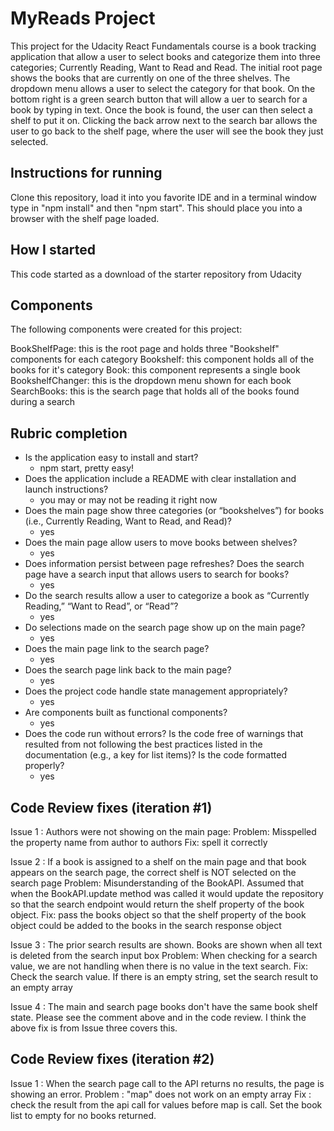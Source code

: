 # MyReads Project

This project for the Udacity React Fundamentals course is a book tracking application that allow a user to select books and categorize them into three categories; Currently Reading, Want to Read and Read.  The initial root page shows the books that are currently on one of the three shelves.  The dropdown menu allows a user to select the category for that book.  On the bottom right is a green search button that will allow a uer to search for a book by typing in text.  Once the book is found, the user can then select a shelf to put it on.  Clicking the back arrow next to the search bar allows the user to go back to the shelf page, where the user will see the book they just selected. 

## Instructions for running

Clone this repository, load it into you favorite IDE and in a terminal window type in "npm install" and then "npm start".  This should place you into a browser with the shelf page loaded.

## How I started

This code started as a download of the starter repository from Udacity

## Components

The following components were created for this project:

BookShelfPage: this is the root page and holds three "Bookshelf" components for each category
Bookshelf: this component holds all of the books for it's category
Book: this component represents a single book
BookshelfChanger: this is the dropdown menu shown for each book
SearchBooks: this is the search page that holds all of the books found during a search

## Rubric completion
- Is the application easy to install and start? 
  -  npm start, pretty easy!
- Does the application include a README with clear installation and launch instructions? 
  - you may or may not be reading it right now
- Does the main page show three categories (or “bookshelves”) for books (i.e., Currently Reading, Want to Read, and Read)?
  - yes
- Does the main page allow users to move books between shelves?
  - yes
- Does information persist between page refreshes?
Does the search page have a search input that allows users to search for books?
  - yes
- Do the search results allow a user to categorize a book as “Currently Reading,” “Want to Read”, or “Read”?
  - yes
- Do selections made on the search page show up on the main page?
  - yes
- Does the main page link to the search page?
  - yes
- Does the search page link back to the main page?
  - yes
- Does the project code handle state management appropriately?
  - yes
- Are components built as functional components?
  - yes
- Does the code run without errors? Is the code free of warnings that resulted from not following the best practices listed in the documentation (e.g., a key for list items)? Is the code formatted properly?
  - yes


## Code Review fixes (iteration #1)
Issue 1 : Authors were not showing on the main page:
    Problem: Misspelled the property name from author to authors
    Fix: spell it correctly

Issue 2 : If a book is assigned to a shelf on the main page and that book appears on the search page, the correct shelf is NOT selected on the search page
    Problem: Misunderstanding of the BookAPI.  Assumed that when the BookAPI.update method was called it would update the repository so that the search endpoint would return the shelf property of the book object.
    Fix: pass the books object so that the shelf property of the book object could be added to the books in the search response object

Issue 3 : The prior search results are shown. Books are shown when all text is deleted from the search input box
    Problem: When checking for a search value, we are not handling when there is no value in the text search.
    Fix: Check the search value.  If there is an empty string, set the search result to an empty array

Issue 4 : The main and search page books don't have the same book shelf state. Please see the comment above and in the code review.
    I think the above fix is from Issue three covers this.

## Code Review fixes (iteration #2)
Issue 1 : When the search page call to the API returns no results, the page is showing an error.
    Problem : "map" does not work on an empty array
    Fix : check the result from the api call for values before map is call.  Set the book list to empty for no books returned.